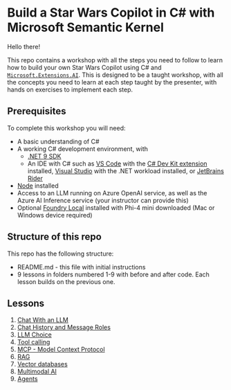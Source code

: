 # Build a Star Wars Copilot in C# with Microsoft Semantic Kernel

Hello there!

This repo contains a workshop with all the steps you need to follow to learn how to build your own Star Wars Copilot using C# and [`Microsoft.Extensions.AI`](https://learn.microsoft.com/dotnet/ai/microsoft-extensions-ai). This is designed to be a taught workshop, with all the concepts you need to learn at each step taught by the presenter, with hands on exercises to implement each step.

## Prerequisites

To complete this workshop you will need:

- A basic understanding of C#
- A working C# development environment, with
  - [.NET 9 SDK](https://dotnet.microsoft.com/download/dotnet/9.0)
  - An IDE with C# such as [VS Code](http://code.visualstudio.com) with the [C# Dev Kit extension](https://marketplace.visualstudio.com/items?itemName=ms-dotnettools.csdevkit) installed, [Visual Studio](https://visualstudio.microsoft.com) with the .NET workload installed, or [JetBrains Rider](https://www.jetbrains.com/rider/)
- [Node](https://nodejs.org/en/download) installed
- Access to an LLM running on Azure OpenAI service, as well as the Azure AI Inference service (your instructor can provide this)
- Optional [Foundry Local](https://learn.microsoft.com/azure/ai-foundry/foundry-local/) installed with Phi-4 mini downloaded (Mac or Windows device required)

## Structure of this repo

This repo has the following structure:

- README.md - this file with initial instructions
- 9 lessons in folders numbered 1-9 with before and after code. Each lesson builds on the previous one.

## Lessons

1. [Chat With an LLM](./1-chat-with-copilot/README.md)
1. [Chat History and Message Roles](./2-chat-history-and-message-roles/README.md)
1. [LLM Choice](./3-llm-choice/README.md)
1. [Tool calling](./4-call-tools/README.md)
1. [MCP - Model Context Protocol](./5-mcp/README.md)
1. [RAG](./6-rag/README.md)
1. [Vector databases](./7-vector-database/README.md)
1. [Multimodal AI](./8-multimodal/README.md)
1. [Agents](./9-agents/)
